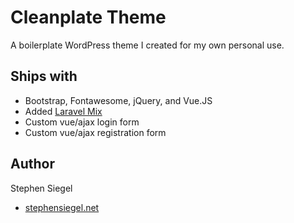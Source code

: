 # Cleanplate Theme
A boilerplate WordPress theme I created for my own personal use.
## Ships with
- Bootstrap, Fontawesome, jQuery, and Vue.JS
- Added [Laravel Mix](https://github.com/JeffreyWay/laravel-mix)
- Custom vue/ajax login form
- Custom vue/ajax registration form
## Author
Stephen Siegel
- [stephensiegel.net](http://stephensiegel.net)
